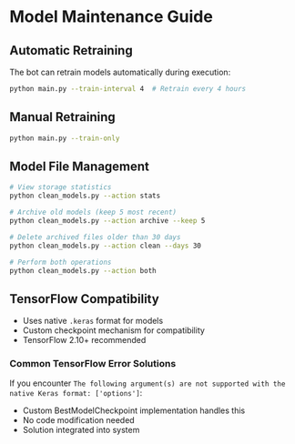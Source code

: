 # Model Maintenance Guide

## Automatic Retraining
The bot can retrain models automatically during execution:
```bash
python main.py --train-interval 4  # Retrain every 4 hours
```

## Manual Retraining
```bash
python main.py --train-only
```

## Model File Management
```bash
# View storage statistics
python clean_models.py --action stats

# Archive old models (keep 5 most recent)
python clean_models.py --action archive --keep 5

# Delete archived files older than 30 days
python clean_models.py --action clean --days 30

# Perform both operations
python clean_models.py --action both
```

## TensorFlow Compatibility

- Uses native `.keras` format for models
- Custom checkpoint mechanism for compatibility
- TensorFlow 2.10+ recommended

### Common TensorFlow Error Solutions
If you encounter `The following argument(s) are not supported with the native Keras format: ['options']`:
- Custom BestModelCheckpoint implementation handles this
- No code modification needed
- Solution integrated into system